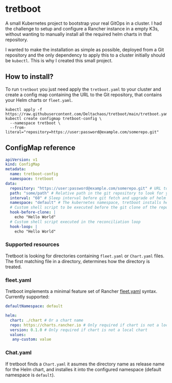 # tretboot

A small Kubernetes project to bootstrap your real GitOps in a cluster. I had the challenge to setup and configure a Rancher instance in a empty K3s, without wanting to manually install all the required helm charts in that repository.

I wanted to make the installation as simple as possible, deployed from a Git repository and the only dependency to apply this to a cluster initially should be `kubectl`. This is why I created this small project.

## How to install?

To run `tretboot` you just need apply the `tretboot.yaml` to your cluster and create a config map containing the URL to the Git repository, that contains your Helm charts or `fleet.yaml`.

```
kubectl apply -f https://raw.githubusercontent.com/Deltachaos/tretboot/main/tretboot.yaml
kubectl create configmap tretboot-config \
  --namespace tretboot \
  --from-literal="repository=https://user:password@example.com/somerepo.git"
```

## ConfigMap reference

```yaml
apiVersion: v1
kind: ConfigMap
metadata:
  name: tretboot-config
  namespace: tretboot
data:
  repository: "https://user:password@example.com/somerepo.git" # URL to the git repository
  path: "some/path" # Relative path in the git repository to look for your helm charts and fleet bundles
  interval: "60" # Sleep interval before git fetch and upgrade of helm charts
  namespace: "default" # The kubernetes namespace, tretboot installs helmcharts into
  # Custom shell script to be executed before the git clone of the repository (sourced)
  hook-before-clone: |
    echo "Hello World"
  # Custom shell script executed in the reconciliation loop
  hook-loop: |
    echo "Hello World"
```

### Supported resources

Tretboot is looking for directories containing `fleet.yaml` or `Chart.yaml` files. The first matching file in a directory, determines how the directory is treated.

### fleet.yaml

Tretboot implements a minimal feature set of Rancher [fleet.yaml](https://fleet.rancher.io/ref-fleet-yaml) syntax. Currently supported:

```yaml
defaultNamespace: default

helm:
  chart: ./chart # Or a chart name
  repo: https://charts.rancher.io # Only required if chart is not a local chart
  version: 0.1.0 # Only required if chart is not a local chart
  values:
   any-custom: value
```

### Chat.yaml

If tretboot finds a `Chart.yaml` it asumes the directory name as release name for the Helm chart, and installes it into the configured namespace (default namespace is `default`).
